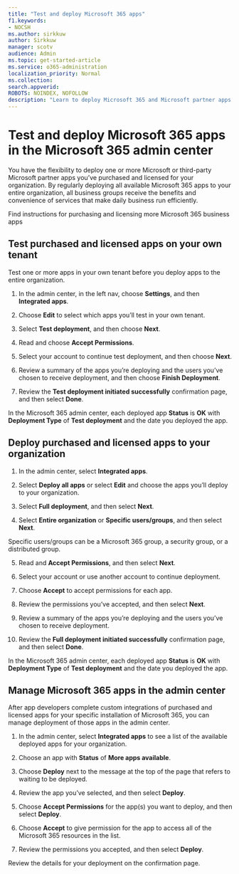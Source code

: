 ```yaml
---
title: "Test and deploy Microsoft 365 apps"
f1.keywords:
- NOCSH
ms.author: sirkkuw
author: Sirkkuw
manager: scotv
audience: Admin
ms.topic: get-started-article
ms.service: o365-administration
localization_priority: Normal
ms.collection: 
search.appverid:
ROBOTS: NOINDEX, NOFOLLOW
description: "Learn to deploy Microsoft 365 and Microsoft partner apps to users and groups in your organization by using Integrated apps in the admin center."
---
```


# Test and deploy Microsoft 365 apps in the Microsoft 365 admin center

You have the flexibility to deploy one or more Microsoft or third-party Microsoft partner apps you’ve purchased and licensed for your organization. By regularly deploying all available Microsoft 365 apps to your entire organization, all business groups receive the benefits and convenience of services that make daily business run efficiently.  

Find instructions for purchasing and licensing more Microsoft 365 business apps <Blog link here>
  
## Test purchased and licensed apps on your own tenant 

Test one or more apps in your own tenant before you deploy apps to the entire organization.  
  
1. In the admin center, in the left nav, choose **Settings**, and then **Integrated apps**. 
    
2. Choose **Edit** to select which apps you’ll test in your own tenant. 
    
3. Select **Test deployment**, and then choose **Next**.

4. Read and choose **Accept Permissions**.

5. Select your account to continue test deployment, and then choose **Next**.

6.	Review a summary of the apps you’re deploying and the users you’ve chosen to receive deployment, and then choose **Finish Deployment**.  

7.	Review the **Test deployment initiated successfully** confirmation page, and then select **Done**.

In the Microsoft 365 admin center, each deployed app **Status** is **OK** with **Deployment Type** of **Test deployment** and the date you deployed the app.   
 
## Deploy purchased and licensed apps to your organization 
  
1. In the admin center, select **Integrated apps**. 

2. Select **Deploy all apps** or select **Edit** and choose the apps you’ll deploy to your organization. 

3. Select **Full deployment**, and then select **Next**. 

4. Select **Entire organization** or **Specific users/groups**, and then select **Next**. 

Specific users/groups can be a Microsoft 365 group, a security group, or a distributed group.

5. Read and **Accept Permissions**, and then select **Next**. 

6. Select your account or use another account to continue deployment. 

7. Choose **Accept** to accept permissions for each app. 

8. Review the permissions you’ve accepted, and then select **Next**. 

9. Review a summary of the apps you’re deploying and the users you’ve chosen to receive deployment.

10. Review the **Full deployment initiated successfully** confirmation page, and then select **Done**. 

In the Microsoft 365 admin center, each deployed app **Status** is **OK** with **Deployment Type** of **Test deployment** and the date you deployed the app. 

## Manage Microsoft 365 apps in the admin center 

After app developers complete custom integrations of purchased and licensed apps for your specific installation of Microsoft 365, you can manage deployment of those apps in the admin center.

1. In the admin center, select **Integrated apps** to see a list of the available deployed apps for your organization.

2. Choose an app with **Status** of **More apps available**.

3. Choose **Deploy** next to the message at the top of the page that refers to waiting to be deployed.

4. Review the app you’ve selected, and then select **Deploy**. 

5. Choose **Accept Permissions** for the app(s) you want to deploy, and then select **Deploy**.

6. Choose **Accept** to give permission for the app to access all of the Microsoft 365 resources in the list.

7. Review the permissions you accepted, and then select **Deploy**.  

Review the details for your deployment on the confirmation page.  


  
  